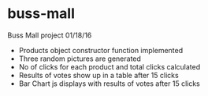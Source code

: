 # buss-mall
Buss Mall project
01/18/16
* Products object constructor function implemented<br>
* Three random pictures are generated<br>
* No of clicks for each product and total clicks calculated<br>
* Results of votes show up in a table after 15 clicks<br>
* Bar Chart js displays with results of votes after 15 clicks
